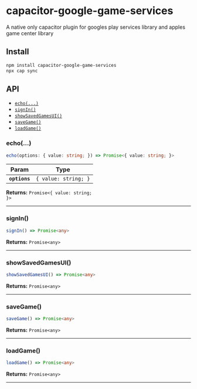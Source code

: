# capacitor-google-game-services

A native only capacitor plugin for googles play services library and apples game center library

## Install

```bash
npm install capacitor-google-game-services
npx cap sync
```

## API

<docgen-index>

* [`echo(...)`](#echo)
* [`signIn()`](#signin)
* [`showSavedGamesUI()`](#showsavedgamesui)
* [`saveGame()`](#savegame)
* [`loadGame()`](#loadgame)

</docgen-index>

<docgen-api>
<!--Update the source file JSDoc comments and rerun docgen to update the docs below-->

### echo(...)

```typescript
echo(options: { value: string; }) => Promise<{ value: string; }>
```

| Param         | Type                            |
| ------------- | ------------------------------- |
| **`options`** | <code>{ value: string; }</code> |

**Returns:** <code>Promise&lt;{ value: string; }&gt;</code>

--------------------


### signIn()

```typescript
signIn() => Promise<any>
```

**Returns:** <code>Promise&lt;any&gt;</code>

--------------------


### showSavedGamesUI()

```typescript
showSavedGamesUI() => Promise<any>
```

**Returns:** <code>Promise&lt;any&gt;</code>

--------------------


### saveGame()

```typescript
saveGame() => Promise<any>
```

**Returns:** <code>Promise&lt;any&gt;</code>

--------------------


### loadGame()

```typescript
loadGame() => Promise<any>
```

**Returns:** <code>Promise&lt;any&gt;</code>

--------------------

</docgen-api>
